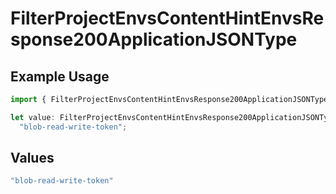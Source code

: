 # FilterProjectEnvsContentHintEnvsResponse200ApplicationJSONType

## Example Usage

```typescript
import { FilterProjectEnvsContentHintEnvsResponse200ApplicationJSONType } from "@vercel/sdk/models/operations";

let value: FilterProjectEnvsContentHintEnvsResponse200ApplicationJSONType =
  "blob-read-write-token";
```

## Values

```typescript
"blob-read-write-token"
```
